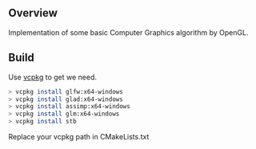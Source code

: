 ## Overview
Implementation of some basic Computer Graphics algorithm by OpenGL.

## Build
Use [vcpkg](https://github.com/microsoft/vcpkg) to get we need.

``` sh
> vcpkg install glfw:x64-windows
> vcpkg install glad:x64-windows
> vcpkg install assimp:x64-windows
> vcpkg install glm:x64-windows
> vcpkg install stb
```
Replace your vcpkg path in CMakeLists.txt
